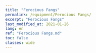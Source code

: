 ```yaml
---
title: "Ferocious Fangs"
permalink: /equipment/Ferocious Fangs/
excerpt: "Ferocious Fangs"
last_modified_at: 2021-01-26
lang: en
ref: "Ferocious Fangs.md"
toc: false
classes: wide
---
```


